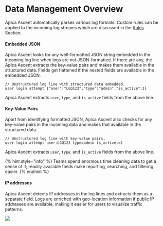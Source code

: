 # Data Management Overview

Apica Ascent automatically parses various log formats. Custom rules can be applied to the incoming log streams which are discussed in the [Rules](../flow/rules/) Section.

#### Embedded JSON

Apica Ascent looks for any well-formatted JSON string embedded in the incoming log line when logs are not JSON-formatted. If there are any, the Apica Ascent extracts the key-value pairs and makes them available in the structured data. Fields get flattened if the nested fields are available in the embedded JSON.

```
// Unstructured log line with structured data embedded.
user login attempt {"user":"LGQ123","type":"admin","is_active":1}
```

Apica Ascent extracts `user`, `type`, and `is_active` fields from the above line.

#### Key-Value Pairs

Apart from identifying formatted JSON, Apica Ascent also checks for any key-value pairs in the incoming data and makes that available in the structured data.

```
// Unstructured log line with key-value pairs.
user login attempt user:LGQ123 type=admin is_active:=1
```

Apica Ascent extracts `user`, `type`, and `is_active` fields from the above line.

{% hint style="info" %}
Teams spend enormous time cleaning data to get a sense of it; readily available fields make reporting, searching, and filtering easier.
{% endhint %}

#### IP addresses

Apica Ascent detects IP addresses in the log lines and extracts them as a separate field. Logs are enriched with geo-location information if public IP addresses are available, making it easier for users to visualize traffic patterns.

![](<../.gitbook/assets/image (112).png>)
